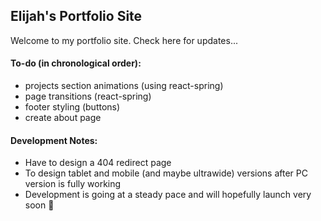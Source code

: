 ## Elijah's Portfolio Site

Welcome to my portfolio site. Check here for updates...

#### To-do (in chronological order):
- projects section animations (using react-spring)
- page transitions (react-spring)
- footer styling (buttons)
- create about page

#### Development Notes:
- Have to design a 404 redirect page
- To design tablet and mobile (and maybe ultrawide) versions after PC version is fully working
- Development is going at a steady pace and will hopefully launch very soon 🙏